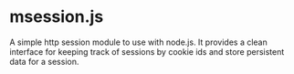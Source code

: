 msession.js
===========

A simple http session module to use with node.js. It provides a clean interface for keeping track of sessions by cookie ids and store persistent data for a session.